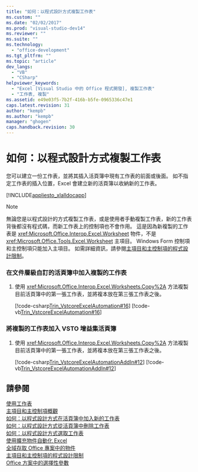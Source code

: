 ```yaml
---
title: "如何：以程式設計方式複製工作表"
ms.custom: ""
ms.date: "02/02/2017"
ms.prod: "visual-studio-dev14"
ms.reviewer: ""
ms.suite: ""
ms.technology: 
  - "office-development"
ms.tgt_pltfrm: ""
ms.topic: "article"
dev_langs: 
  - "VB"
  - "CSharp"
helpviewer_keywords: 
  - "Excel [Visual Studio 中的 Office 程式開發], 複製工作表"
  - "工作表, 複製"
ms.assetid: e49e03f5-7b2f-416b-b5fe-0965336c47e1
caps.latest.revision: 31
author: "kempb"
ms.author: "kempb"
manager: "ghogen"
caps.handback.revision: 30
---
```

# 如何：以程式設計方式複製工作表
  您可以建立一份工作表，並將其插入活頁簿中現有工作表的前面或後面。  如不指定工作表的插入位置，Excel 會建立新的活頁簿以收納新的工作表。  
  
 [!INCLUDE[appliesto_xlalldocapp](../vsto/includes/appliesto-xlalldocapp-md.md)]  
  
> [!NOTE]  
>  無論您是以程式設計的方式複製工作表，或是使用者手動複製工作表，新的工作表背後都沒有程式碼，而新工作表上的控制項也不會作用。  這是因為新複製的工作表是 <xref:Microsoft.Office.Interop.Excel.Worksheet> 物件，不是 <xref:Microsoft.Office.Tools.Excel.Worksheet> 主項目。  Windows Form 控制項和主控制項只能加入主項目。  如需詳細資訊，請參閱[主項目和主控制項的程式設計限制](../vsto/programmatic-limitations-of-host-items-and-host-controls.md)。  
  
### 在文件層級自訂的活頁簿中加入複製的工作表  
  
1.  使用 <xref:Microsoft.Office.Interop.Excel.Worksheets.Copy%2A> 方法複製目前活頁簿中的第一張工作表，並將複本放在第三張工作表之後。  
  
     [!code-csharp[Trin_VstcoreExcelAutomation#16](../snippets/csharp/VS_Snippets_OfficeSP/Trin_VstcoreExcelAutomation/CS/Sheet1.cs#16)]
     [!code-vb[Trin_VstcoreExcelAutomation#16](../snippets/visualbasic/VS_Snippets_OfficeSP/Trin_VstcoreExcelAutomation/VB/Sheet1.vb#16)]  
  
### 將複製的工作表加入 VSTO 增益集活頁簿  
  
1.  使用 <xref:Microsoft.Office.Interop.Excel.Worksheets.Copy%2A> 方法複製目前活頁簿中的第一張工作表，並將複本放在第三張工作表之後。  
  
     [!code-csharp[Trin_VstcoreExcelAutomationAddIn#12](../snippets/csharp/VS_Snippets_OfficeSP/Trin_VstcoreExcelAutomationAddIn/CS/ThisAddIn.cs#12)]
     [!code-vb[Trin_VstcoreExcelAutomationAddIn#12](../snippets/visualbasic/VS_Snippets_OfficeSP/Trin_VstcoreExcelAutomationAddIn/VB/ThisAddIn.vb#12)]  
  
## 請參閱  
 [使用工作表](../vsto/working-with-worksheets.md)   
 [主項目和主控制項概觀](../vsto/host-items-and-host-controls-overview.md)   
 [如何：以程式設計方式在活頁簿中加入新的工作表](../vsto/how-to-programmatically-add-new-worksheets-to-workbooks.md)   
 [如何：以程式設計方式從活頁簿中刪除工作表](../vsto/how-to-programmatically-delete-worksheets-from-workbooks.md)   
 [如何：以程式設計方式選取工作表](../vsto/how-to-programmatically-select-worksheets.md)   
 [使用擴充物件自動化 Excel](../vsto/automating-excel-by-using-extended-objects.md)   
 [全域存取 Office 專案中的物件](../vsto/global-access-to-objects-in-office-projects.md)   
 [主項目和主控制項的程式設計限制](../vsto/programmatic-limitations-of-host-items-and-host-controls.md)   
 [Office 方案中的選擇性參數](../vsto/optional-parameters-in-office-solutions.md)  
  
  